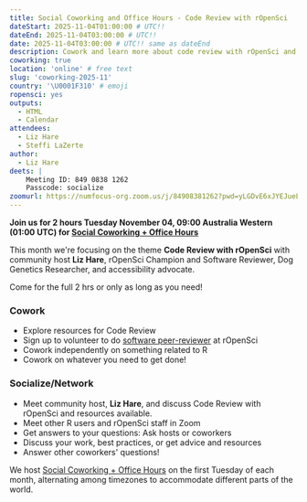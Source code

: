 ```yaml
---
title: Social Coworking and Office Hours - Code Review with rOpenSci
dateStart: 2025-11-04T01:00:00 # UTC!!
dateEnd: 2025-11-04T03:00:00 # UTC!!
date: 2025-11-04T03:00:00 # UTC!! same as dateEnd
description: Cowork and learn more about code review with rOpenSci and all the resources available.
coworking: true
location: 'online' # free text
slug: 'coworking-2025-11'
country: '\U0001F310' # emoji
ropensci: yes
outputs:
  - HTML
  - Calendar
attendees:
  - Liz Hare
  - Steffi LaZerte
author:
  - Liz Hare
deets: |
    Meeting ID: 849 0838 1262
    Passcode: socialize
zoomurl: https://numfocus-org.zoom.us/j/84908381262?pwd=yLGDvE6xJYEJueL0bjxyup0JOU3CbL.1
---
```


**Join us for 2 hours Tuesday November 04, 09:00 Australia Western (01:00 UTC) for
[Social Coworking + Office Hours](/blog/2023/06/21/coworking/)**

This month we're focusing on the theme **Code Review with rOpenSci**
with community host **Liz Hare**, rOpenSci Champion and Software Reviewer, 
Dog Genetics Researcher, and accessibility advocate.

Come for the full 2 hrs or only as long as you need!

### Cowork

- Explore resources for Code Review
- Sign up to volunteer to do [software peer-reviewer](https://airtable.com/app8dssb6a7PG6Vwj/shrnfDI2S9uuyxtDw) at rOpenSci
- Cowork independently on something related to R
- Cowork on whatever you need to get done!

### Socialize/Network

- Meet community host, **Liz Hare**, and discuss Code Review with rOpenSci and resources available.
- Meet other R users and rOpenSci staff in Zoom
- Get answers to your questions: Ask hosts or coworkers
- Discuss your work, best practices, or get advice and resources
- Answer other coworkers' questions!

We host [Social Coworking + Office Hours](/blog/2023/06/21/coworking/)
on the first Tuesday of each month, alternating among timezones to
accommodate different parts of the world.
